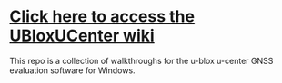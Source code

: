 # [Click here to access the UBloxUCenter wiki](https://github.com/brennanyama/UBloxUCenter/wiki)

This repo is a collection of walkthroughs for the u-blox u-center GNSS evaluation software for Windows.
